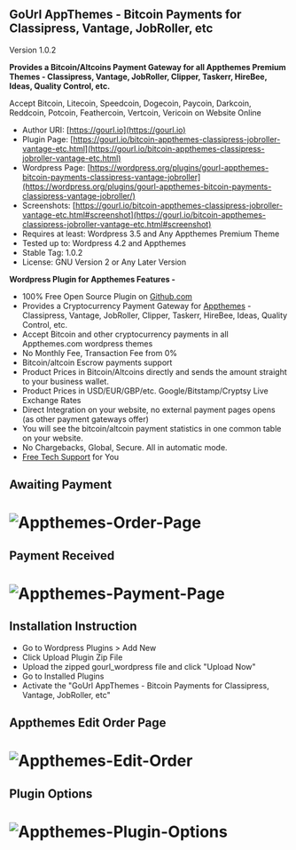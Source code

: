 
GoUrl AppThemes - Bitcoin Payments for Classipress, Vantage, JobRoller, etc
-----------------------------------------------------------

Version 1.0.2


**Provides a Bitcoin/Altcoins Payment Gateway for all Appthemes Premium Themes - Classipress, Vantage, JobRoller, Clipper, Taskerr, HireBee, Ideas, Quality Control, etc.**

Accept Bitcoin, Litecoin, Speedcoin, Dogecoin, Paycoin, Darkcoin, Reddcoin, Potcoin, Feathercoin, Vertcoin, Vericoin on Website Online

* Author URI: [https://gourl.io](https://gourl.io)
* Plugin Page: [https://gourl.io/bitcoin-appthemes-classipress-jobroller-vantage-etc.html](https://gourl.io/bitcoin-appthemes-classipress-jobroller-vantage-etc.html)
* Wordpress Page: [https://wordpress.org/plugins/gourl-appthemes-bitcoin-payments-classipress-vantage-jobroller](https://wordpress.org/plugins/gourl-appthemes-bitcoin-payments-classipress-vantage-jobroller/)
* Screenshots: [https://gourl.io/bitcoin-appthemes-classipress-jobroller-vantage-etc.html#screenshot](https://gourl.io/bitcoin-appthemes-classipress-jobroller-vantage-etc.html#screenshot)
* Requires at least: Wordpress 3.5 and Any Appthemes Premium Theme
* Tested up to: Wordpress 4.2 and Appthemes
* Stable Tag: 1.0.2
* License: GNU Version 2 or Any Later Version


**Wordpress Plugin for Appthemes Features -**

* 100% Free Open Source Plugin on [Github.com](https://github.com/cryptoapi/Bitcoin-Payments-Appthemes)
* Provides a Cryptocurrency Payment Gateway for [Appthemes](http://www.appthemes.com/themes/) - Classipress, Vantage, JobRoller, Clipper, Taskerr, HireBee, Ideas, Quality Control, etc.
* Accept Bitcoin and other cryptocurrency payments in all Appthemes.com wordpress themes
* No Monthly Fee, Transaction Fee from 0%
* Bitcoin/altcoin Escrow payments support
* Product Prices in Bitcoin/Altcoins directly and sends the amount straight to your business wallet.
* Product Prices in USD/EUR/GBP/etc. Google/Bitstamp/Cryptsy Live Exchange Rates
* Direct Integration on your website, no external payment pages opens (as other payment gateways offer)
* You will see the bitcoin/altcoin payment statistics in one common table on your website. 
* No Chargebacks, Global, Secure. All in automatic mode.
* [Free Tech Support](https://gourl.io/view/contact/Contact_Us.html) for You


Awaiting Payment
----------------
# ![Appthemes-Order-Page](https://gourl.io/images/appthemes/screenshot-3.png)


Payment Received
----------------
# ![Appthemes-Payment-Page](https://gourl.io/images/appthemes/screenshot-4.png)




Installation Instruction
----------------
* Go to Wordpress Plugins > Add New
* Click Upload Plugin Zip File
* Upload the zipped gourl_wordpress file and click "Upload Now"
* Go to Installed Plugins
* Activate the "GoUrl AppThemes - Bitcoin Payments for Classipress, Vantage, JobRoller, etc"

  
  
  
Appthemes Edit Order Page
----------------
   
# ![Appthemes-Edit-Order](https://gourl.io/images/appthemes/screenshot-5.png)



Plugin Options
----------------

  
# ![Appthemes-Plugin-Options](https://gourl.io/images/appthemes/screenshot-1.png)       
 
           